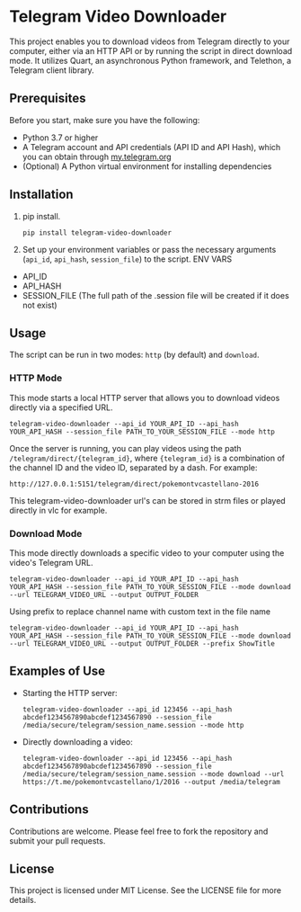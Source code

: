 # Telegram Video Downloader

This project enables you to download videos from Telegram directly to your computer, either via an HTTP API or by running the script in direct download mode. It utilizes Quart, an asynchronous Python framework, and Telethon, a Telegram client library.

## Prerequisites

Before you start, make sure you have the following:

- Python 3.7 or higher
- A Telegram account and API credentials (API ID and API Hash), which you can obtain through [my.telegram.org](https://my.telegram.org/)
- (Optional) A Python virtual environment for installing dependencies

## Installation

1. pip install.
   ```
   pip install telegram-video-downloader
   ```

2. Set up your environment variables or pass the necessary arguments (`api_id`, `api_hash`, `session_file`) to the script.
ENV VARS
- API_ID
- API_HASH
- SESSION_FILE (The full path of the .session file will be created if it does not exist)

## Usage

The script can be run in two modes: `http` (by default) and `download`.

### HTTP Mode

This mode starts a local HTTP server that allows you to download videos directly via a specified URL.

```
telegram-video-downloader --api_id YOUR_API_ID --api_hash YOUR_API_HASH --session_file PATH_TO_YOUR_SESSION_FILE --mode http
```

Once the server is running, you can play videos using the path `/telegram/direct/{telegram_id}`, where `{telegram_id}` is a combination of the channel ID and the video ID, separated by a dash. For example:
```
http://127.0.0.1:5151/telegram/direct/pokemontvcastellano-2016
```
This telegram-video-downloader url's can be stored in strm files or played directly in vlc for example.

### Download Mode

This mode directly downloads a specific video to your computer using the video's Telegram URL.

```
telegram-video-downloader --api_id YOUR_API_ID --api_hash YOUR_API_HASH --session_file PATH_TO_YOUR_SESSION_FILE --mode download --url TELEGRAM_VIDEO_URL --output OUTPUT_FOLDER
```

Using prefix to replace channel name with custom text in the file name
```
telegram-video-downloader --api_id YOUR_API_ID --api_hash YOUR_API_HASH --session_file PATH_TO_YOUR_SESSION_FILE --mode download --url TELEGRAM_VIDEO_URL --output OUTPUT_FOLDER --prefix ShowTitle
```


## Examples of Use

- Starting the HTTP server:
  ```
  telegram-video-downloader --api_id 123456 --api_hash abcdef1234567890abcdef1234567890 --session_file /media/secure/telegram/session_name.session --mode http
  ```

- Directly downloading a video:
  ```
  telegram-video-downloader --api_id 123456 --api_hash abcdef1234567890abcdef1234567890 --session_file /media/secure/telegram/session_name.session --mode download --url https://t.me/pokemontvcastellano/1/2016 --output /media/telegram
  ```

## Contributions

Contributions are welcome. Please feel free to fork the repository and submit your pull requests.

## License

This project is licensed under MIT License. See the LICENSE file for more details.
